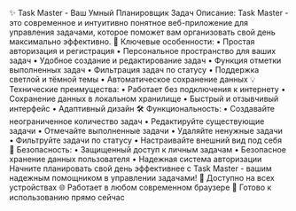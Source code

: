 ✨ Task Master - Ваш Умный Планировщик Задач
Описание:
Task Master - это современное и интуитивно понятное веб-приложение для управления задачами, которое поможет вам организовать свой день максимально эффективно.
🌟 Ключевые особенности:
• Простая авторизация и регистрация
• Персональное пространство для ваших задач
• Удобное создание и редактирование задач
• Функция отметки выполненных задач
• Фильтрация задач по статусу
• Поддержка светлой и тёмной темы
• Автоматическое сохранение данных
💡 Технические преимущества:
• Работает без подключения к интернету
• Сохранение данных в локальном хранилище
• Быстрый и отзывчивый интерфейс
• Адаптивный дизайн
🛠 Функциональность:
• Создавайте неограниченное количество задач
• Редактируйте существующие задачи
• Отмечайте выполненные задачи
• Удаляйте ненужные задачи
• Фильтруйте задачи по статусу
• Настраивайте внешний вид под себя
🔐 Безопасность:
• Защищенный доступ к личным задачам
• Безопасное хранение данных пользователя
• Надежная система авторизации
Начните планировать свой день эффективнее с Task Master - вашим надежным помощником в управлении задачами!
📱 Доступно на всех устройствах
🌐 Работает в любом современном браузере
🚀 Готово к использованию прямо сейчас
